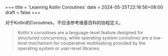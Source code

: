 +++
title = 'Leanring Kotlin Coroutines'
date = 2024-05-25T22:16:56+08:00
draft = false
+++

对于Kotlin的Coroutines，不应该参考维基百科的协程定义。

>Kotlin's coroutines are a language-level feature designed for structured concurrency, while operating system coroutines
> are a low-level mechanism for cooperative multitasking provided by the operating system or user-level libraries.
